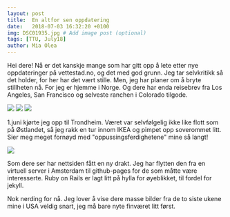```yaml
---
layout: post
title:  En altfor sen oppdatering
date:   2018-07-03 16:32:20 +0100
img: DSC01935.jpg # Add image post (optional)
tags: [TTU, July18]
author: Mia Olea 
---
```

Hei dere! Nå er det kanskje mange som har gitt opp å lete etter nye oppdateringer på vettestad.no, og det med god grunn. Jeg tar selvkritikk så det holder, for her har det vært stille. Men, jeg har planer om å bryte stillheten nå. For jeg er hjemme i Norge. Og dere har enda reisebrev fra Los Angeles, San Francisco og selveste ranchen i Colorado tilgode. 

![]({{site.baseurl}}/assets/img/20180703_1.jpg)
![]({{site.baseurl}}/assets/img/20180703_2.jpg)
![]({{site.baseurl}}/assets/img/20180703_3.jpg)

1.juni kjørte jeg opp til Trondheim. Været var selvfølgelig ikke like flott som på Østlandet, så jeg rakk en tur innom IKEA og pimpet opp soverommet litt. Sier meg meget fornøyd med "oppussingsferdighetene" mine så langt!

![]({{site.baseurl}}/assets/img/20180703_4.jpg)

Som dere ser har nettsiden fått en ny drakt. Jeg har flytten den fra en virtuell server i Amsterdam til github-pages for de som måtte være interesserte. Ruby on Rails er lagt litt på hylla for øyeblikket, til fordel for jekyll. 

Nok nerding for nå. Jeg lover å vise dere masse bilder fra de to siste ukene mine i USA veldig snart, jeg må bare nyte finværet litt først. 

